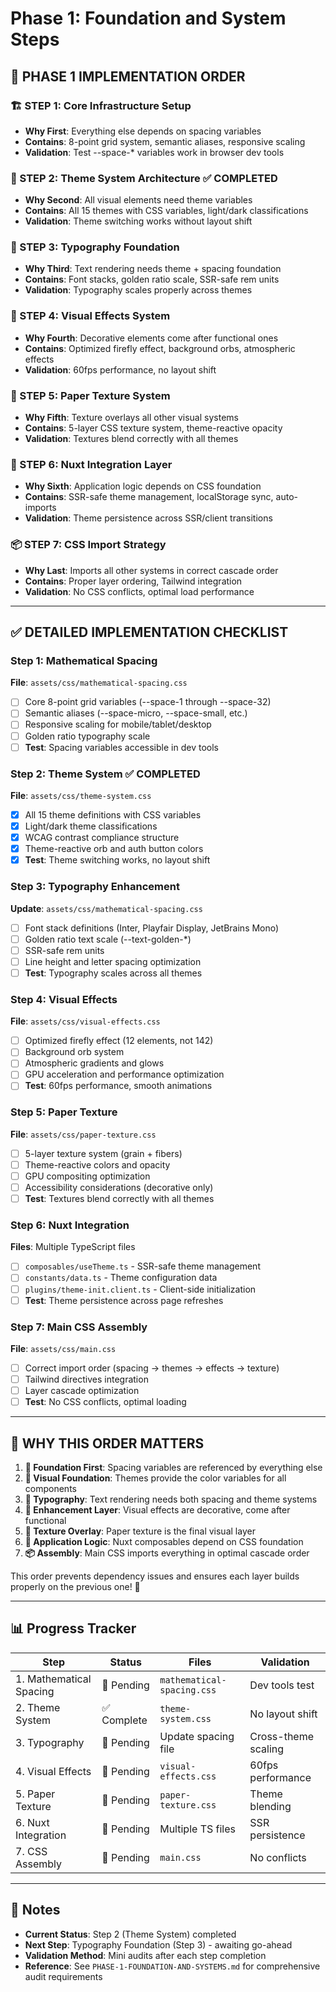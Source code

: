 # Phase 1: Foundation and System Steps

## 🎯 PHASE 1 IMPLEMENTATION ORDER

### 🏗️ STEP 1: Core Infrastructure Setup
- **Why First**: Everything else depends on spacing variables
- **Contains**: 8-point grid system, semantic aliases, responsive scaling
- **Validation**: Test --space-* variables work in browser dev tools

### 🎨 STEP 2: Theme System Architecture ✅ COMPLETED
- **Why Second**: All visual elements need theme variables
- **Contains**: All 15 themes with CSS variables, light/dark classifications
- **Validation**: Theme switching works without layout shift

### 📝 STEP 3: Typography Foundation
- **Why Third**: Text rendering needs theme + spacing foundation
- **Contains**: Font stacks, golden ratio scale, SSR-safe rem units
- **Validation**: Typography scales properly across themes

### 🎇 STEP 4: Visual Effects System
- **Why Fourth**: Decorative elements come after functional ones
- **Contains**: Optimized firefly effect, background orbs, atmospheric effects
- **Validation**: 60fps performance, no layout shift

### 📜 STEP 5: Paper Texture System
- **Why Fifth**: Texture overlays all other visual systems
- **Contains**: 5-layer CSS texture system, theme-reactive opacity
- **Validation**: Textures blend correctly with all themes

### 🔧 STEP 6: Nuxt Integration Layer
- **Why Sixth**: Application logic depends on CSS foundation
- **Contains**: SSR-safe theme management, localStorage sync, auto-imports
- **Validation**: Theme persistence across SSR/client transitions

### 📦 STEP 7: CSS Import Strategy
- **Why Last**: Imports all other systems in correct cascade order
- **Contains**: Proper layer ordering, Tailwind integration
- **Validation**: No CSS conflicts, optimal load performance

---

## ✅ DETAILED IMPLEMENTATION CHECKLIST

### Step 1: Mathematical Spacing
**File**: `assets/css/mathematical-spacing.css`
- [ ] Core 8-point grid variables (--space-1 through --space-32)
- [ ] Semantic aliases (--space-micro, --space-small, etc.)
- [ ] Responsive scaling for mobile/tablet/desktop
- [ ] Golden ratio typography scale
- [ ] **Test**: Spacing variables accessible in dev tools

### Step 2: Theme System ✅ COMPLETED
**File**: `assets/css/theme-system.css`
- [x] All 15 theme definitions with CSS variables
- [x] Light/dark theme classifications
- [x] WCAG contrast compliance structure
- [x] Theme-reactive orb and auth button colors
- [x] **Test**: Theme switching works, no layout shift

### Step 3: Typography Enhancement
**Update**: `assets/css/mathematical-spacing.css`
- [ ] Font stack definitions (Inter, Playfair Display, JetBrains Mono)
- [ ] Golden ratio text scale (--text-golden-*)
- [ ] SSR-safe rem units
- [ ] Line height and letter spacing optimization
- [ ] **Test**: Typography scales across all themes

### Step 4: Visual Effects
**File**: `assets/css/visual-effects.css`
- [ ] Optimized firefly effect (12 elements, not 142)
- [ ] Background orb system
- [ ] Atmospheric gradients and glows
- [ ] GPU acceleration and performance optimization
- [ ] **Test**: 60fps performance, smooth animations

### Step 5: Paper Texture
**File**: `assets/css/paper-texture.css`
- [ ] 5-layer texture system (grain + fibers)
- [ ] Theme-reactive colors and opacity
- [ ] GPU compositing optimization
- [ ] Accessibility considerations (decorative only)
- [ ] **Test**: Textures blend correctly with all themes

### Step 6: Nuxt Integration
**Files**: Multiple TypeScript files
- [ ] `composables/useTheme.ts` - SSR-safe theme management
- [ ] `constants/data.ts` - Theme configuration data
- [ ] `plugins/theme-init.client.ts` - Client-side initialization
- [ ] **Test**: Theme persistence across page refreshes

### Step 7: Main CSS Assembly
**File**: `assets/css/main.css`
- [ ] Correct import order (spacing → themes → effects → texture)
- [ ] Tailwind directives integration
- [ ] Layer cascade optimization
- [ ] **Test**: No CSS conflicts, optimal loading

---

## 🚀 WHY THIS ORDER MATTERS

1. **📐 Foundation First**: Spacing variables are referenced by everything else
2. **🎨 Visual Foundation**: Themes provide the color variables for all components
3. **📝 Typography**: Text rendering needs both spacing and theme systems
4. **🎇 Enhancement Layer**: Visual effects are decorative, come after functional
5. **📜 Texture Overlay**: Paper texture is the final visual layer
6. **🔧 Application Logic**: Nuxt composables depend on CSS foundation
7. **📦 Assembly**: Main CSS imports everything in optimal cascade order

This order prevents dependency issues and ensures each layer builds properly on the previous one! 🎯

---

## 📊 Progress Tracker

| Step | Status | Files | Validation |
|------|--------|--------|------------|
| 1. Mathematical Spacing | 🔲 Pending | `mathematical-spacing.css` | Dev tools test |
| 2. Theme System | ✅ Complete | `theme-system.css` | No layout shift |
| 3. Typography | 🔲 Pending | Update spacing file | Cross-theme scaling |
| 4. Visual Effects | 🔲 Pending | `visual-effects.css` | 60fps performance |
| 5. Paper Texture | 🔲 Pending | `paper-texture.css` | Theme blending |
| 6. Nuxt Integration | 🔲 Pending | Multiple TS files | SSR persistence |
| 7. CSS Assembly | 🔲 Pending | `main.css` | No conflicts |

---

## 📝 Notes

- **Current Status**: Step 2 (Theme System) completed
- **Next Step**: Typography Foundation (Step 3) - awaiting go-ahead
- **Validation Method**: Mini audits after each step completion
- **Reference**: See `PHASE-1-FOUNDATION-AND-SYSTEMS.md` for comprehensive audit requirements